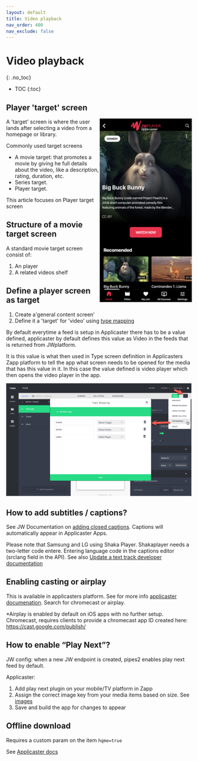 ```yaml
---
layout: default
title: Video playback
nav_order: 400
nav_exclude: false
---
```

# Video playback 
{: .no_toc}

- TOC
{:toc}

## Player 'target' screen
<img align="right" src="./img/movie-target.png" width="250">
A 'target' screen is where the user lands after selecting a video from a homepage or library.

Commonly used target screens  
- A movie target: that promotes a movie by giving he full details about the video, like a description, rating, duration, etc. 
- Series target. 
- Player target. 

This article focuses on Player target screen 

## Structure of a movie target screen
A standard movie target screen consist of:
1. An player 
1. A related videos shelf

## Define a player  screen as target
1. Create a'general content screen' 
1. Define it a 'target' for 'video' using [type mapping](https://docs.applicaster.com/using-zapp/app-building-walk-through/#add-type-mapping)

By default everytime a feed is setup in Applicaster there has to be a value defined, applicaster by default defines this value as Video in the feeds that is returned from JWplatform. 

It is this value is what then used in Type screen definition in Applicasters Zapp platform to tell the app what screen needs to be opened for the media that has this value in it. In this case the value defined is video player which then opens the video player in the app. 

<img src="./img/type-mapping.png" width="1024">

## How to add subtitles / captions?
See JW Documentation on [adding closed captions](https://support.jwplayer.com/articles/how-to-add-closed-captions). Captions will automatically appear in Applicaster Apps. 

Please note that Samsung and LG using Shaka Player. Shakaplayer needs a two-letter code entere. Entering language code in the captions editor (srclang field in the API). See also [Update a text track developer documentation](https://developer.jwplayer.com/jwplayer/reference/patch_v2-sites-site-id-media-media-id-text-tracks-track-id-)

## Enabling casting or airplay
This is available in applicasters platform. See for more info [applicaster documenation](https://docs.applicaster.com/plugin-development/30-guides/50-plugins/50-player#properties). Search for chromecast or airplay.

*Airplay is enabled by default on iOS apps with no further setup. Chromecast, requires clients to provide a chromecast app ID created here:
https://cast.google.com/publish/

## How to enable “Play Next”?
JW config: when a new JW endpoint is created, pipes2 enables play next feed by default.

Applicaster:
1. Add play next plugin on your mobile/TV platform in Zapp
1. Assign the correct image key from your media items based on size. See [images](https://marcovandeveen.github.io/jwp-applicaster-docs/)
1. Save and build the app for changes to appear

## Offline download
Requires a custom param on the item `hqme=true`

See [Applicaster docs](https://docs.applicaster.com/using-zapp/mobile/downloads/download-and-offline/)
